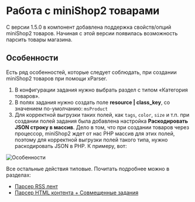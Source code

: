 # Работа с miniShop2 товарами

С версии 1.5.0 в компонент добавлена поддержка свойств/опций miniShop2 товаров.
Начиная с этой версии появилась возможность парсить товары магазина.

## Особенности

Есть ряд особенностей, которые следует соблюдать, при создании miniShop2 товаров при помощи xParser.

1. В конфигурации задания нужно выбрать раздел с типом «Категория товаров».
2. В полях задания нужно создать поле **resource | class_key**, со значением по-умолчанию: `msProduct`
3. Для корректной выгрузки таких полей, как `tags`, `color`, `size` и т.п. при создании полей задания была добавлена настройка **Раскодировать JSON строку в массив**. Дело в том, что при создании товаров через процессор, miniShop2 ждет от нас PHP массив для этих полей, поэтому для корректной выгрузки полей такого типа, нужно раскодировать JSON в PHP. К примеру, вот:

![Особенности](https://file.modx.pro/files/4/0/f/40ffc7e65359342dd91976e475c6bd38.png)

Все остальные действия типовые. Почитать подробнее можно в разделах:

* [Парсер RSS лент][1]
* [Парсер HTML контента + Совмещенные задания][2]

[1]: /components/47_xParser/01_Парсер_RSS_лент.md
[2]: /components/47_xParser/02_Парсер_HTML_контента_+_Совмещенные_задания.md
